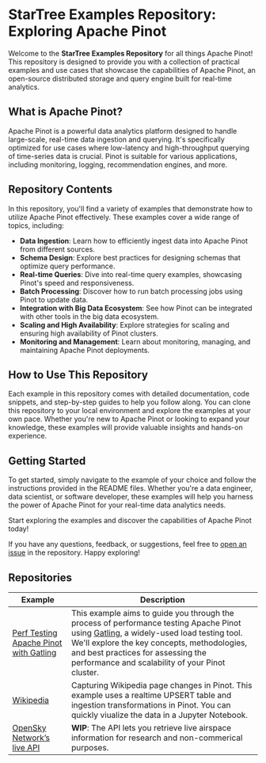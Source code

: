 # StarTree Examples Repository: Exploring Apache Pinot

Welcome to the **StarTree Examples Repository** for all things Apache Pinot! This repository is designed to provide you with a collection of practical examples and use cases that showcase the capabilities of Apache Pinot, an open-source distributed storage and query engine built for real-time analytics.

## What is Apache Pinot?

Apache Pinot is a powerful data analytics platform designed to handle large-scale, real-time data ingestion and querying. It's specifically optimized for use cases where low-latency and high-throughput querying of time-series data is crucial. Pinot is suitable for various applications, including monitoring, logging, recommendation engines, and more.

## Repository Contents

In this repository, you'll find a variety of examples that demonstrate how to utilize Apache Pinot effectively. These examples cover a wide range of topics, including:

- **Data Ingestion**: Learn how to efficiently ingest data into Apache Pinot from different sources.
- **Schema Design**: Explore best practices for designing schemas that optimize query performance.
- **Real-time Queries**: Dive into real-time query examples, showcasing Pinot's speed and responsiveness.
- **Batch Processing**: Discover how to run batch processing jobs using Pinot to update data.
- **Integration with Big Data Ecosystem**: See how Pinot can be integrated with other tools in the big data ecosystem.
- **Scaling and High Availability**: Explore strategies for scaling and ensuring high availability of Pinot clusters.
- **Monitoring and Management**: Learn about monitoring, managing, and maintaining Apache Pinot deployments.

## How to Use This Repository

Each example in this repository comes with detailed documentation, code snippets, and step-by-step guides to help you follow along. You can clone this repository to your local environment and explore the examples at your own pace. Whether you're new to Apache Pinot or looking to expand your knowledge, these examples will provide valuable insights and hands-on experience.

## Getting Started

To get started, simply navigate to the example of your choice and follow the instructions provided in the README files. Whether you're a data engineer, data scientist, or software developer, these examples will help you harness the power of Apache Pinot for your real-time data analytics needs.

Start exploring the examples and discover the capabilities of Apache Pinot today!

If you have any questions, feedback, or suggestions, feel free to [open an issue](issues) in the repository. Happy exploring!

## Repositories

| Example  | Description |
| -------- | ------- |
|[Perf Testing Apache Pinot with Gatling](gatling) | This example aims to guide you through the process of performance testing Apache Pinot using [Gatling](https://gatling.io/docs/gatling/tutorials/quickstart/), a widely-used load testing tool. We'll explore the key concepts, methodologies, and best practices for assessing the performance and scalability of your Pinot cluster.|
|[Wikipedia](wikipedia)|Capturing Wikipedia page changes in Pinot. This example uses a realtime UPSERT table and ingestion transformations in Pinot. You can quickly viualize the data in a Jupyter Notebook.|
|[OpenSky Network’s live API](opensky) | **WIP**: The API lets you retrieve live airspace information for research and non-commerical purposes.|

